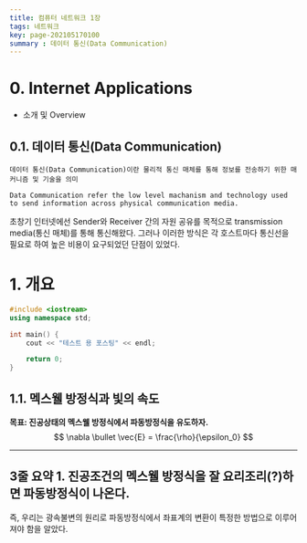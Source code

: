 ```yaml
---
title: 컴퓨터 네트워크 1장
tags: 네트워크
key: page-202105170100
summary : 데이터 통신(Data Communication)
---
```


# 0. Internet Applications
 - 소개 및 Overview

## 0.1. 데이터 통신(Data Communication)
    데이터 통신(Data Communication)이란 물리적 통신 매체를 통해 정보를 전송하기 위한 매커니즘 및 기술을 의미
    
    Data Communication refer the low level machanism and technology used to send information across physical communication media. 

초창기 인터넷에선 Sender와 Receiver 간의 자원 공유를 목적으로 transmission media(통신 매체)를 통해 통신해왔다. 그러나 이러한 방식은 각 호스트마다 통신선을 필요로 하여 높은 비용이 요구되었던 단점이 있었다.

# 1. 개요
``` c++
#include <iostream>
using namespace std;

int main() {
    cout << "테스트 용 포스팅" << endl;

    return 0;
}
```

## 1.1. 멕스웰 방정식과 빛의 속도
**목표: 진공상태의 멕스웰 방정식에서 파동방정식을 유도하자.**
$$
\nabla \bullet \vec{E} = \frac{\rho}{\epsilon_0}
$$

---
**3줄 요약**
**1. 진공조건의 멕스웰 방정식을 잘 요리조리(?)하면 파동방정식이 나온다.**
---
즉, 우리는 광속불변의 원리로 파동방정식에서 좌표계의 변환이 특정한 방법으로 이루어져야 함을 알았다.
